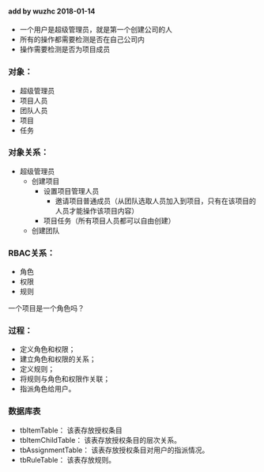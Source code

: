#### add by wuzhc 2018-01-14

- 一个用户是超级管理员，就是第一个创建公司的人
- 所有的操作都需要检测是否在自己公司内
- 操作需要检测是否为项目成员

### 对象：
- 超级管理员
- 项目人员
- 团队人员
- 项目
- 任务

### 对象关系：
- 超级管理员
    - 创建项目
        - 设置项目管理人员
            - 邀请项目普通成员（从团队选取人员加入到项目，只有在该项目的人员才能操作该项目内容）
        - 项目任务（所有项目人员都可以自由创建）
    - 创建团队

### RBAC关系：
- 角色
- 权限
- 规则

一个项目是一个角色吗？


### 过程：
- 定义角色和权限；
- 建立角色和权限的关系；
- 定义规则；
- 将规则与角色和权限作关联；
- 指派角色给用户。

### 数据库表
- tbItemTable： 该表存放授权条目
- tbItemChildTable： 该表存放授权条目的层次关系。
- tbAssignmentTable： 该表存放授权条目对用户的指派情况。
- tbRuleTable： 该表存放规则。